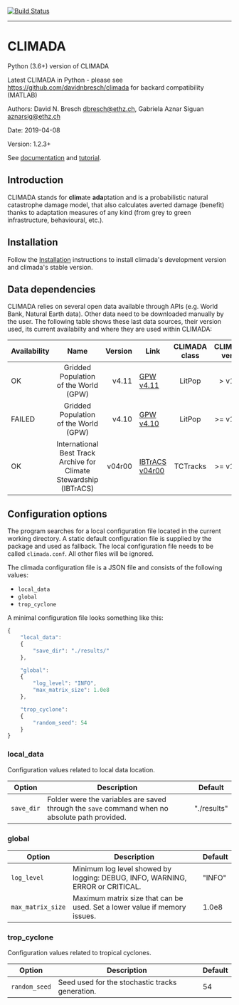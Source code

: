 [![Build Status](http://ied-wcr-jenkins.ethz.ch/buildStatus/icon?job=climada_ci)](http://ied-wcr-jenkins.ethz.ch/job/climada_ci/)

---

CLIMADA
=======
Python (3.6+) version of CLIMADA

Latest CLIMADA in Python - please see https://github.com/davidnbresch/climada for backard compatibility (MATLAB)

Authors: David N. Bresch <dbresch@ethz.ch>, Gabriela Aznar Siguan <aznarsig@ethz.ch>

Date: 2019-04-08

Version: 1.2.3+

See [documentation](http://climada-python.readthedocs.io/en/latest/) and [tutorial](https://github.com/davidnbresch/climada_python/tree/master/script/tutorial/1_main_climada.ipynb).

Introduction
------------

CLIMADA stands for **clim**ate **ada**ptation and is a probabilistic natural catastrophe damage model, that also calculates averted damage (benefit) thanks to adaptation measures of any kind (from grey to green infrastructure, behavioural, etc.).

Installation
------------

Follow the [Installation](https://climada-python.readthedocs.io/en/latest/install.html) instructions to install climada's development version and climada's stable version.

Data dependencies
-----------------

CLIMADA relies on several open data available through APIs (e.g. World Bank, Natural Earth data). Other data need to be downloaded manually by the user. The following table shows these last data sources, their version used, its current availabilty and where they are used within CLIMADA:

| Availability | Name | Version | Link | CLIMADA class | CLIMADA version | CLIMADA tutorial reference |
|--------------|:----:|--------:|------|:-------------:|----------------:|----------------:|
| OK | Gridded Population of the World (GPW)  | v4.11 | [GPW v4.11](http://sedac.ciesin.org/data/set/gpw-v4-population-count-rev11) | LitPop | > v1.2.3 | climada_entity_LitPop.ipynb |
| FAILED | Gridded Population of the World (GPW)  | v4.10 | [GPW v4.10](http://sedac.ciesin.org/data/set/gpw-v4-population-count-rev10) | LitPop | >= v1.2.0 | climada_entity_LitPop.ipynb |
| OK| International Best Track Archive for Climate Stewardship (IBTrACS) | v04r00 | [IBTrACS v04r00](ftp://eclipse.ncdc.noaa.gov/pub/ibtracs//v04r00/provisional/netcdf/) | TCTracks | >= v1.2.0 | climada_hazard_TropCyclone.ipynb |

Configuration options
---------------------

The program searches for a local configuration file located in the current 
working directory. A static default configuration file is supplied by the package 
and used as fallback. The local configuration file needs to be called 
``climada.conf``. All other files will be ignored.

The climada configuration file is a JSON file and consists of the following values:

- ``local_data``
- ``global``
- ``trop_cyclone``

A minimal configuration file looks something like this:

```javascript
{
    "local_data":
    {
        "save_dir": "./results/"
    },

    "global":
    {
        "log_level": "INFO",
        "max_matrix_size": 1.0e8
    },

    "trop_cyclone":
    {
        "random_seed": 54
    }
}
```

### local_data
Configuration values related to local data location.

| Option | Description | Default |
| ------ | ----------- | ------- |
| ``save_dir`` | Folder were the variables are saved through the ``save`` command when no absolute path provided. | "./results" |

### global
| Option | Description | Default |
| ------ | ----------- | ------- |
| ``log_level`` | Minimum log level showed by logging: DEBUG, INFO, WARNING, ERROR or CRITICAL. | "INFO" |
| ``max_matrix_size`` | Maximum matrix size that can be used. Set a lower value if memory issues. | 1.0e8 |

### trop_cyclone
Configuration values related to tropical cyclones.

| Option | Description | Default |
| ------ | ----------- | ------- |
| ``random_seed`` | Seed used for the stochastic tracks generation. | 54 |

